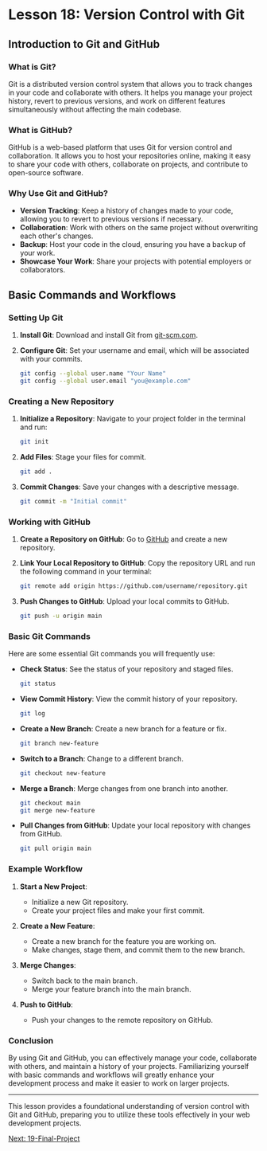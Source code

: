 # Lesson 18: Version Control with Git

## Introduction to Git and GitHub

### What is Git?

Git is a distributed version control system that allows you to track changes in your code and collaborate with others. It helps you manage your project history, revert to previous versions, and work on different features simultaneously without affecting the main codebase.

### What is GitHub?

GitHub is a web-based platform that uses Git for version control and collaboration. It allows you to host your repositories online, making it easy to share your code with others, collaborate on projects, and contribute to open-source software.

### Why Use Git and GitHub?

- **Version Tracking**: Keep a history of changes made to your code, allowing you to revert to previous versions if necessary.
- **Collaboration**: Work with others on the same project without overwriting each other's changes.
- **Backup**: Host your code in the cloud, ensuring you have a backup of your work.
- **Showcase Your Work**: Share your projects with potential employers or collaborators.

## Basic Commands and Workflows

### Setting Up Git

1. **Install Git**: Download and install Git from [git-scm.com](https://git-scm.com/).
2. **Configure Git**: Set your username and email, which will be associated with your commits.

   ```bash
   git config --global user.name "Your Name"
   git config --global user.email "you@example.com"
   ```

### Creating a New Repository

1. **Initialize a Repository**: Navigate to your project folder in the terminal and run:

   ```bash
   git init
   ```

2. **Add Files**: Stage your files for commit.

   ```bash
   git add .
   ```

3. **Commit Changes**: Save your changes with a descriptive message.

   ```bash
   git commit -m "Initial commit"
   ```

### Working with GitHub

1. **Create a Repository on GitHub**: Go to [GitHub](https://github.com/) and create a new repository.

2. **Link Your Local Repository to GitHub**: Copy the repository URL and run the following command in your terminal:

   ```bash
   git remote add origin https://github.com/username/repository.git
   ```

3. **Push Changes to GitHub**: Upload your local commits to GitHub.

   ```bash
   git push -u origin main
   ```

### Basic Git Commands

Here are some essential Git commands you will frequently use:

- **Check Status**: See the status of your repository and staged files.

  ```bash
  git status
  ```

- **View Commit History**: View the commit history of your repository.

  ```bash
  git log
  ```

- **Create a New Branch**: Create a new branch for a feature or fix.

  ```bash
  git branch new-feature
  ```

- **Switch to a Branch**: Change to a different branch.

  ```bash
  git checkout new-feature
  ```

- **Merge a Branch**: Merge changes from one branch into another.

  ```bash
  git checkout main
  git merge new-feature
  ```

- **Pull Changes from GitHub**: Update your local repository with changes from GitHub.

  ```bash
  git pull origin main
  ```

### Example Workflow

1. **Start a New Project**:

   - Initialize a new Git repository.
   - Create your project files and make your first commit.

2. **Create a New Feature**:

   - Create a new branch for the feature you are working on.
   - Make changes, stage them, and commit them to the new branch.

3. **Merge Changes**:

   - Switch back to the main branch.
   - Merge your feature branch into the main branch.

4. **Push to GitHub**:
   - Push your changes to the remote repository on GitHub.

### Conclusion

By using Git and GitHub, you can effectively manage your code, collaborate with others, and maintain a history of your projects. Familiarizing yourself with basic commands and workflows will greatly enhance your development process and make it easier to work on larger projects.

---

This lesson provides a foundational understanding of version control with Git and GitHub, preparing you to utilize these tools effectively in your web development projects.

[Next: 19-Final-Project](./19-Final-Project.md)

